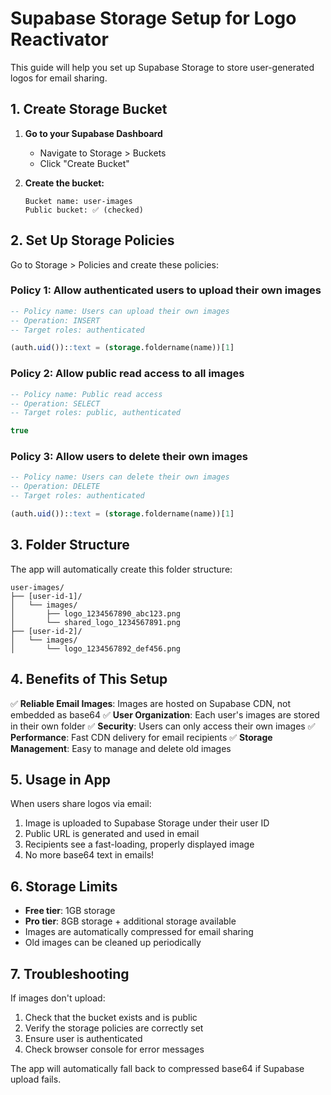 # Supabase Storage Setup for Logo Reactivator

This guide will help you set up Supabase Storage to store user-generated logos for email sharing.

## 1. Create Storage Bucket

1. **Go to your Supabase Dashboard**

   - Navigate to Storage > Buckets
   - Click "Create Bucket"

2. **Create the bucket:**
   ```
   Bucket name: user-images
   Public bucket: ✅ (checked)
   ```

## 2. Set Up Storage Policies

Go to Storage > Policies and create these policies:

### Policy 1: Allow authenticated users to upload their own images

```sql
-- Policy name: Users can upload their own images
-- Operation: INSERT
-- Target roles: authenticated

(auth.uid())::text = (storage.foldername(name))[1]
```

### Policy 2: Allow public read access to all images

```sql
-- Policy name: Public read access
-- Operation: SELECT
-- Target roles: public, authenticated

true
```

### Policy 3: Allow users to delete their own images

```sql
-- Policy name: Users can delete their own images
-- Operation: DELETE
-- Target roles: authenticated

(auth.uid())::text = (storage.foldername(name))[1]
```

## 3. Folder Structure

The app will automatically create this folder structure:

```
user-images/
├── [user-id-1]/
│   └── images/
│       ├── logo_1234567890_abc123.png
│       └── shared_logo_1234567891.png
├── [user-id-2]/
│   └── images/
│       └── logo_1234567892_def456.png
```

## 4. Benefits of This Setup

✅ **Reliable Email Images**: Images are hosted on Supabase CDN, not embedded as base64
✅ **User Organization**: Each user's images are stored in their own folder
✅ **Security**: Users can only access their own images
✅ **Performance**: Fast CDN delivery for email recipients
✅ **Storage Management**: Easy to manage and delete old images

## 5. Usage in App

When users share logos via email:

1. Image is uploaded to Supabase Storage under their user ID
2. Public URL is generated and used in email
3. Recipients see a fast-loading, properly displayed image
4. No more base64 text in emails!

## 6. Storage Limits

- **Free tier**: 1GB storage
- **Pro tier**: 8GB storage + additional storage available
- Images are automatically compressed for email sharing
- Old images can be cleaned up periodically

## 7. Troubleshooting

If images don't upload:

1. Check that the bucket exists and is public
2. Verify the storage policies are correctly set
3. Ensure user is authenticated
4. Check browser console for error messages

The app will automatically fall back to compressed base64 if Supabase upload fails.
